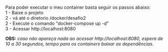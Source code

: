 Para poder executar o meu container basta seguir os passos abaixo: <br>
1 - Baixe o projeto <br>
2 - vá até o diretorio /docker/desafio2 <br>
2 - Execute o comando "docker-compose up -d"<br>
3 - Acessar http://localhost:8080

<b>OBS:</b> <i>caso não apareça nada ao acessar http://localhost:8080, espera de 10 a 30 segundos, tempo para os containers baixar as dependências.</i>
